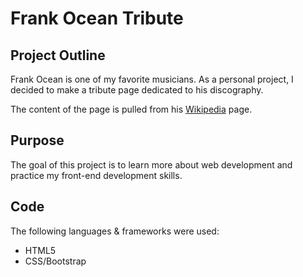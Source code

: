 Frank Ocean Tribute
=====
## Project Outline

Frank Ocean is one of my favorite musicians. As a personal project, I decided to make a tribute page dedicated to his discography.

The content of the page is pulled from his [Wikipedia](https://en.wikipedia.org/wiki/Frank_Ocean) page.

## Purpose

The goal of this project is to learn more about web development and practice my front-end development skills.

## Code

The following languages & frameworks were used:

* HTML5
* CSS/Bootstrap
